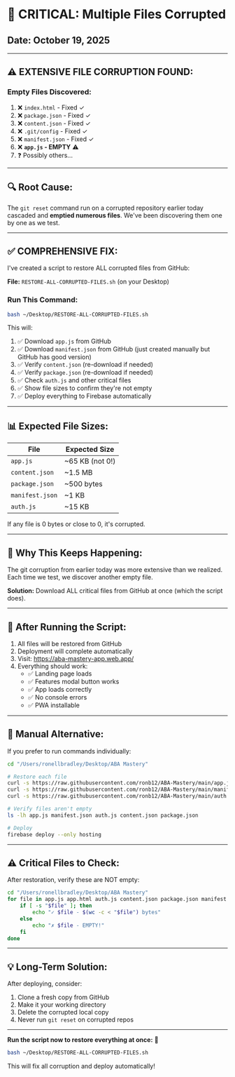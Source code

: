 # 🚨 CRITICAL: Multiple Files Corrupted

## Date: October 19, 2025

---

## ⚠️ **EXTENSIVE FILE CORRUPTION FOUND:**

### **Empty Files Discovered:**
1. ❌ `index.html` - Fixed ✓
2. ❌ `package.json` - Fixed ✓  
3. ❌ `content.json` - Fixed ✓
4. ❌ `.git/config` - Fixed ✓
5. ❌ `manifest.json` - Fixed ✓
6. ❌ **`app.js` - EMPTY** ⚠️
7. ❓ Possibly others...

---

## 🔍 **Root Cause:**

The `git reset` command run on a corrupted repository earlier today cascaded and **emptied numerous files**. We've been discovering them one by one as we test.

---

## ✅ **COMPREHENSIVE FIX:**

I've created a script to restore ALL corrupted files from GitHub:

**File:** `RESTORE-ALL-CORRUPTED-FILES.sh` (on your Desktop)

### **Run This Command:**

```bash
bash ~/Desktop/RESTORE-ALL-CORRUPTED-FILES.sh
```

This will:
1. ✅ Download `app.js` from GitHub
2. ✅ Download `manifest.json` from GitHub (just created manually but GitHub has good version)
3. ✅ Verify `content.json` (re-download if needed)
4. ✅ Verify `package.json` (re-download if needed)
5. ✅ Check `auth.js` and other critical files
6. ✅ Show file sizes to confirm they're not empty
7. ✅ Deploy everything to Firebase automatically

---

## 📊 **Expected File Sizes:**

| File | Expected Size |
|------|---------------|
| `app.js` | ~65 KB (not 0!) |
| `content.json` | ~1.5 MB |
| `package.json` | ~500 bytes |
| `manifest.json` | ~1 KB |
| `auth.js` | ~15 KB |

If any file is 0 bytes or close to 0, it's corrupted.

---

## 🎯 **Why This Keeps Happening:**

The git corruption from earlier today was more extensive than we realized. Each time we test, we discover another empty file.

**Solution:** Download ALL critical files from GitHub at once (which the script does).

---

## 🚀 **After Running the Script:**

1. All files will be restored from GitHub
2. Deployment will complete automatically
3. Visit: https://aba-mastery-app.web.app/
4. Everything should work:
   - ✅ Landing page loads
   - ✅ Features modal button works
   - ✅ App loads correctly
   - ✅ No console errors
   - ✅ PWA installable

---

## 📝 **Manual Alternative:**

If you prefer to run commands individually:

```bash
cd "/Users/ronellbradley/Desktop/ABA Mastery"

# Restore each file
curl -s https://raw.githubusercontent.com/ronb12/ABA-Mastery/main/app.js -o app.js
curl -s https://raw.githubusercontent.com/ronb12/ABA-Mastery/main/manifest.json -o manifest.json
curl -s https://raw.githubusercontent.com/ronb12/ABA-Mastery/main/auth.js -o auth.js

# Verify files aren't empty
ls -lh app.js manifest.json auth.js content.json package.json

# Deploy
firebase deploy --only hosting
```

---

## ⚠️ **Critical Files to Check:**

After restoration, verify these are NOT empty:

```bash
cd "/Users/ronellbradley/Desktop/ABA Mastery"
for file in app.js app.html auth.js content.json package.json manifest.json firebase-config.js; do
    if [ -s "$file" ]; then
        echo "✓ $file - $(wc -c < "$file") bytes"
    else
        echo "✗ $file - EMPTY!"
    fi
done
```

---

## 💡 **Long-Term Solution:**

After deploying, consider:
1. Clone a fresh copy from GitHub
2. Make it your working directory
3. Delete the corrupted local copy
4. Never run `git reset` on corrupted repos

---

**Run the script now to restore everything at once:** 🚀

```bash
bash ~/Desktop/RESTORE-ALL-CORRUPTED-FILES.sh
```

This will fix all corruption and deploy automatically!


